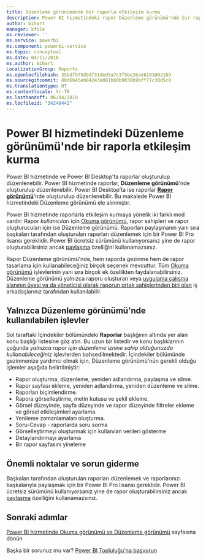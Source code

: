 ```yaml
---
title: Düzenleme görünümünde bir raporla etkileşim kurma
description: Power BI hizmetindeki rapor Düzenleme görünümü'nde bir raporla etkileşim kurma
author: mihart
manager: kfile
ms.reviewer: ''
ms.service: powerbi
ms.component: powerbi-service
ms.topic: conceptual
ms.date: 04/11/2018
ms.author: mihart
LocalizationGroup: Reports
ms.openlocfilehash: 35bdf975d9df31ded5a7c3f5be26ae6181002169
ms.sourcegitcommit: 80d6b45eb84243e801b60b9038b9bff77c30d5c8
ms.translationtype: HT
ms.contentlocale: tr-TR
ms.lasthandoff: 06/04/2018
ms.locfileid: "34240442"
---
```

# <a name="interact-with-a-report-in-editing-view-in-power-bi-service"></a>Power BI hizmetindeki Düzenleme görünümü'nde bir raporla etkileşim kurma
Power BI hizmetinde ve Power BI Desktop'ta raporlar oluşturulup düzenlenebilir. Power BI hizmetinde raporlar, **Düzenleme görünümü**'nde oluşturulup düzenlenebilir. Power BI Desktop’ta ise raporlar [**Rapor görünümü**](desktop-report-view.md)'nde oluşturulup düzenlenebilir. Bu makalede Power BI hizmetindeki Düzenleme görünümü ele alınmıştır. 

Power BI hizmetinde raporlarla etkileşim kurmaya yönelik iki farklı mod vardır: Rapor *kullanıcıları* için [Okuma görünümü](service-reading-view-and-editing-view.md), rapor sahipleri ve rapor oluşturucuları için ise Düzenleme görünümü.  Raporları paylaşmanın yanı sıra başkaları tarafından oluşturulan raporları düzenlemek için bir Power BI Pro lisansı gereklidir. Power BI ücretsiz sürümünü kullanıyorsanız yine de rapor oluşturabilirsiniz ancak [paylaşma](service-share-reports.md) özelliğini kullanamazsınız.    

Rapor Düzenleme görünümü'nde, hem raporda gezinme hem de rapor tasarlama için kullanabileceğiniz birçok seçenek mevcuttur. Tüm [Okuma görünümü](service-reading-view-and-editing-view.md) işlevlerinin yanı sıra birçok ek özellikten faydalanabilirsiniz. Düzenleme görünümü yalnızca raporu oluşturan veya [uygulama çalışma alanının üyesi ya da yöneticisi olarak raporun ortak sahiplerinden biri olan](service-create-distribute-apps.md) iş arkadaşlarınız tarafından kullanılabilir.

## <a name="functionality-only-available-in-editing-view"></a>Yalnızca Düzenleme görünümü'nde kullanılabilen işlevler
Sol taraftaki İçindekiler bölümündeki **Raporlar** başlığının altında yer alan konu başlığı listesine göz atın. Bu uzun bir listedir ve konu başlıklarının çoğunda *yalnızca rapor için düzenleme iznine sahip olduğunuzda kullanabileceğiniz* işlevlerden bahsedilmektedir.  İçindekiler bölümünde gezinmenize yardımcı olmak için, Düzenleme görünümü'nün gerekli olduğu işlemler aşağıda belirtilmiştir:

* Rapor oluşturma, düzenleme, yeniden adlandırma, paylaşma ve silme.
* Rapor sayfası ekleme, yeniden adlandırma, yeniden düzenleme ve silme.
* Raporları biçimlendirme.
* Rapora görselleştirme, metin kutusu ve şekil ekleme.
* Görsel düzeyinde, sayfa düzeyinde ve rapor düzeyinde filtreler ekleme ve görsel etkileşimleri ayarlama.
* Yenileme zamanlamaları oluşturma.
* Soru-Cevap - raporlarda soru sorma
* Görselleştirmeyi oluşturmak için kullanılan verileri gösterme 
* Detaylandırmayı ayarlama
* Bir rapor sayfasını yineleme

## <a name="considerations-and-troubleshooting"></a>Önemli noktalar ve sorun giderme
Başkaları tarafından oluşturulan raporları düzenlemek ve raporlarınızı başkalarıyla paylaşmak için bir Power BI Pro lisansı gereklidir.  Power BI ücretsiz sürümünü kullanıyorsanız yine de rapor oluşturabilirsiniz ancak [paylaşma](service-share-reports.md) özelliğini kullanamazsınız.


## <a name="next-steps"></a>Sonraki adımlar
[Power BI hizmetinde Okuma görünümü ve Düzenleme görünümü](service-reading-view-and-editing-view.md) sayfasına dönün

Başka bir sorunuz mu var? [Power BI Topluluğu'na başvurun](http://community.powerbi.com/)

